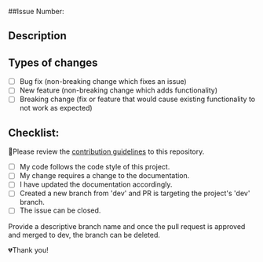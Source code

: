 <!--- Provide a general summary of your changes in the Title above -->
##Issue Number:

## Description
<!--- Describe your changes in detail -->

## Types of changes
<!--- What types of changes does your code introduce? Put an `x` in all the boxes that apply: -->
- [ ] Bug fix (non-breaking change which fixes an issue)
- [ ] New feature (non-breaking change which adds functionality)
- [ ] Breaking change (fix or feature that would cause existing functionality to not work as expected)

## Checklist:
<!--- Go over all the following points, and put an `x` in all the boxes that apply. -->
<!--- If you're unsur e about any of these, don't hesitate to ask. We're here to help! -->
🚨Please review the [contribution guidelines](https://github.com/gwg-women/gwg-women-techmakers/wiki/Contribution-Guidelines) to this repository.
- [ ] My code follows the code style of this project.
- [ ] My change requires a change to the documentation.
- [ ] I have updated the documentation accordingly.
- [ ] Created a new branch from 'dev' and PR is targeting the project's 'dev' branch.
- [ ] The issue can be closed.

 Provide a descriptive branch name and once the pull request is approved and merged to dev, the branch can be deleted.

💔Thank you!